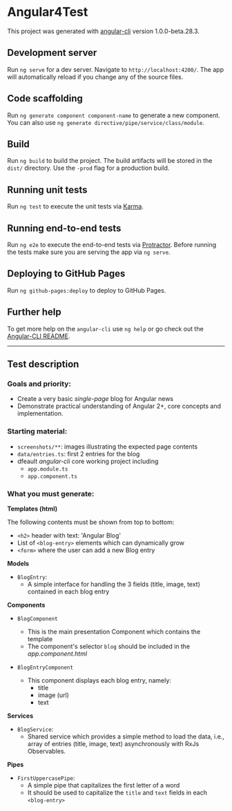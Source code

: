# Angular4Test

This project was generated with [angular-cli](https://github.com/angular/angular-cli) version 1.0.0-beta.28.3.

## Development server
Run `ng serve` for a dev server. Navigate to `http://localhost:4200/`. The app will automatically reload if you change any of the source files.

## Code scaffolding

Run `ng generate component component-name` to generate a new component. You can also use `ng generate directive/pipe/service/class/module`.

## Build

Run `ng build` to build the project. The build artifacts will be stored in the `dist/` directory. Use the `-prod` flag for a production build.

## Running unit tests

Run `ng test` to execute the unit tests via [Karma](https://karma-runner.github.io).

## Running end-to-end tests

Run `ng e2e` to execute the end-to-end tests via [Protractor](http://www.protractortest.org/).
Before running the tests make sure you are serving the app via `ng serve`.

## Deploying to GitHub Pages

Run `ng github-pages:deploy` to deploy to GitHub Pages.

## Further help

To get more help on the `angular-cli` use `ng help` or go check out the [Angular-CLI README](https://github.com/angular/angular-cli/blob/master/README.md).

<hr>

## Test description

### **Goals and priority:**
- Create a very basic _single-page_ blog for Angular news
- Demonstrate practical understanding of Angular 2+, core concepts and implementation.

### **Starting material:**
- `screenshots/**`: images illustrating the expected page contents
- `data/entries.ts`: first 2 entries for the blog
- dfeault _angular-cli_ core working project including
   - `app.module.ts`
   - `app.component.ts`

### **What you must generate:**

**Templates (html)**

The following contents must be shown from top to bottom:

- `<h2>` header with text: 'Angular Blog'
- List of `<blog-entry>` elements which can dynamically grow
- `<form>` where the user can add a new Blog entry

**Models**

- `BlogEntry`:
  - A simple interface for handling the 3 fields (title, image, text)
  contained in each blog entry

**Components**

- `BlogComponent`
   - This is the main presentation Component which contains the template
   - The component's selector `blog` should be included in the _app.component.html_

- `BlogEntryComponent`
   - This component displays each blog entry, namely:
      - title
      - image (url)
      - text

**Services**

- `BlogService`:
   - Shared service which provides a simple method to load the data, i.e., array of entries (title, image, text) asynchronously with RxJs Observables.

**Pipes**

- `FirstUppercasePipe`:
   - A simple pipe that capitalizes the first letter of a word
   - It should be used to capitalize the `title` and `text` fields in each `<blog-entry>`
